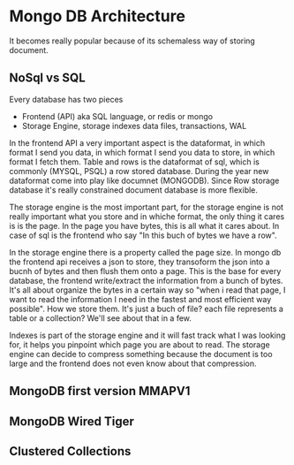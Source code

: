 # Mongo DB Architecture

It becomes really popular because of its schemaless way of storing document.

## NoSql vs SQL

Every database has two pieces

 * Frontend (API) aka SQL language, or redis or mongo
 * Storage Engine, storage indexes data files, transactions, WAL

In the frontend API a very important aspect is the dataformat, in which format I send you data, in which format I send you data to store, in which format I fetch them. Table and rows is the dataformat of sql, which is commonly (MYSQL, PSQL) a row stored database. During the year new dataformat come into play like documnet (MONGODB). Since Row storage database it's really constrained document database is more flexible.  

The storage engine is the most important part, for the storage engine is not really important what you store and in whiche format, the only thing it cares is is the page. In the page you have bytes, this is all what it cares about. In case of sql is the frontend who say "In this buch of bytes we have a row".

In the storage engine there is a property called the page size. In mongo db the frontend api receives a json to store, they transoform the json into a bucnh of bytes and then flush them onto a page. This is  the base for every database, the frontend write/extract the information from a bunch of bytes. It's all about organize the bytes in a certain way so "when i read that page, I want to read the information I need in the fastest and most efficient way possible". How we store them. It's just a buch of file? each file represents a table or a collection? We'll see about that in a few.


Indexes is part of the storage engine and it will fast track what I was looking for, it helps you pinpoint which page you are about to read. The storage engine can decide to compress something because the document is too large and the frontend does not even know about that compression. 



## MongoDB first version MMAPV1

## MongoDB Wired Tiger

## Clustered Collections